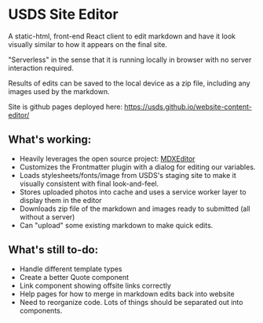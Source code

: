 # USDS Site Editor

A static-html, front-end React client to edit markdown and have it look visually similar to how it appears on the final
site.

"Serverless" in the sense that it is running locally in browser with no server interaction required.

Results of edits can be saved to the local device as a zip file, including any images used by the markdown.

Site is github pages deployed here: https://usds.github.io/website-content-editor/

## What's working:

- Heavily leverages the open source project: [MDXEditor](https://github.com/mdx-editor/editor)
- Customizes the Frontmatter plugin with a dialog for editing our variables.
- Loads stylesheets/fonts/image from USDS's staging site to make it visually consistent with final look-and-feel.
- Stores uploaded photos into cache and uses a service worker layer to display them in the editor
- Downloads zip file of the markdown and images ready to submitted (all without a server)
- Can "upload" some existing markdown to make quick edits.

## What's still to-do:

- Handle different template types
- Create a better Quote component
- Link component showing offsite links correctly
- Help pages for how to merge in markdown edits back into website
- Need to reorganize code. Lots of things should be separated out into components.
